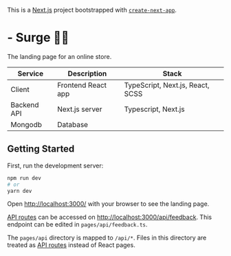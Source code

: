 This is a [Next.js](https://nextjs.org/) project bootstrapped with [`create-next-app`](https://github.com/vercel/next.js/tree/canary/packages/create-next-app).


# - Surge 👕👗

The landing page for an online store.



| Service     | Description          | Stack                         |
| ----------- | -------------------- | ----------------------------- |
| Client      | Frontend React app   | TypeScript, Next.js, React, SCSS       
| Backend API | Next.js server       | Typescript, Next.js           |
| Mongodb     | Database             |                               |


## Getting Started

First, run the development server:

```bash
npm run dev
# or
yarn dev
```

Open [http://localhost:3000/](http://localhost:3000/) with your browser to see the landing page.

[API routes](https://nextjs.org/docs/api-routes/introduction) can be accessed on [http://localhost:3000/api/feedback](http://localhost:3000/api/feedback). This endpoint can be edited in `pages/api/feedback.ts`.

The `pages/api` directory is mapped to `/api/*`. Files in this directory are treated as [API routes](https://nextjs.org/docs/api-routes/introduction) instead of React pages.

